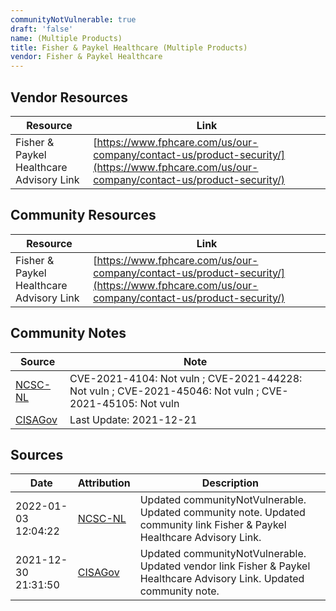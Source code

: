 ```yaml
---
communityNotVulnerable: true
draft: 'false'
name: (Multiple Products)
title: Fisher & Paykel Healthcare (Multiple Products)
vendor: Fisher & Paykel Healthcare
---
```


## Vendor Resources
| Resource | Link |
| --- | --- |
| Fisher & Paykel Healthcare Advisory Link | [https://www.fphcare.com/us/our-company/contact-us/product-security/](https://www.fphcare.com/us/our-company/contact-us/product-security/) |

## Community Resources
| Resource | Link |
| --- | --- |
| Fisher & Paykel Healthcare Advisory Link | [https://www.fphcare.com/us/our-company/contact-us/product-security/](https://www.fphcare.com/us/our-company/contact-us/product-security/) |

## Community Notes
| Source | Note |
| --- | --- |
| [NCSC-NL](https://github.com/NCSC-NL/log4shell/blob/main/software/README.md) | CVE-2021-4104: Not vuln ; CVE-2021-44228: Not vuln ; CVE-2021-45046: Not vuln ; CVE-2021-45105: Not vuln </ul> |
| [CISAGov](https://raw.githubusercontent.com/cisagov/log4j-affected-db/develop/README.md) | Last Update: 2021-12-21 |

## Sources
| Date | Attribution | Description |
| --- | --- | --- |
| 2022-01-03 12:04:22 | [NCSC-NL](https://github.com/NCSC-NL/log4shell/blob/main/software/README.md) | Updated communityNotVulnerable. Updated community note. Updated community link Fisher & Paykel Healthcare Advisory Link.  |
| 2021-12-30 21:31:50 | [CISAGov](https://raw.githubusercontent.com/cisagov/log4j-affected-db/develop/README.md) | Updated communityNotVulnerable. Updated vendor link Fisher & Paykel Healthcare Advisory Link. Updated community note.  |
